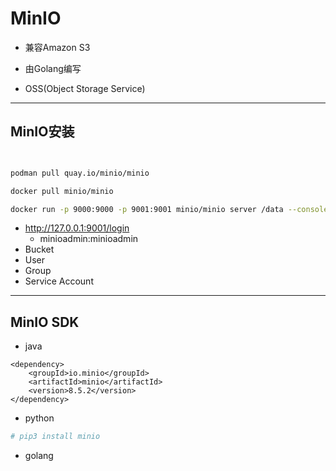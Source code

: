 # MinIO


- 兼容Amazon S3
- 由Golang编写

- OSS(Object Storage Service)

---

## MinIO安装

```sh


podman pull quay.io/minio/minio

docker pull minio/minio

docker run -p 9000:9000 -p 9001:9001 minio/minio server /data --console-address ":9001"

```
- http://127.0.0.1:9001/login
    - minioadmin:minioadmin
- Bucket
- User
- Group
- Service Account

---
## MinIO SDK
- java
```
<dependency>
    <groupId>io.minio</groupId>
    <artifactId>minio</artifactId>
    <version>8.5.2</version>
</dependency>

```

- python
```python
# pip3 install minio

```


- golang

